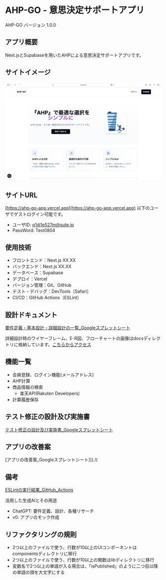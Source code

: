 # AHP-GO - 意思決定サポートアプリ
AHP-GO バージョン 1.0.0

## アプリ概要
Next.jsとSupabaseを用いたAHPによる意思決定サポートアプリです。

## サイトイメージ
![アプリ画面](/docs/HomePage.png)

## サイトURL
[https://ahp-go-app.vercel.app](https://ahp-go-app.vercel.app)
以下のユーザでゲストログイン可能です。
- ユーザID: q1dj1e527m@sute.jp
- PassWord: Test0804

## 使用技術
- フロントエンド：Next.js XX.XX
- バックエンド：Next.js XX.XX
- データベース：Supabase
- デプロイ：Vercel
- バージョン管理：Git、GitHub
- テスト・デバッグ：DevTools（Safari）
- CI/CD：GitHub Actions（ESLint）

## 設計ドキュメント
[要件定義・基本設計・詳細設計の一覧_Googleスプレットシート](https://docs.google.com/spreadsheets/d/1V91GRCaYrSsLrcwU9XdJmRWXALMv9mCTmsPwTVjy8nw/edit?usp=share_link)

詳細設計時のワイヤーフレーム、E-R図、フローチャートの画像はdocsディレクトリに格納しています。[こちらからアクセス](./docs)

## 機能一覧
- 会員登録、ログイン機能(メールアドレス)
- AHP計算
- 商品情報の検索
  - 楽天API(Rakuten Developers) 
- 計算履歴保存

## テスト修正の設計及び実施書
[テスト修正の設計及び実施書_Googleスプレットシート](https://docs.google.com/spreadsheets/d/1l6FGZCC654AA0JGc9Yi5ejwNrD9lYrjsGLORNtGYA0Y/edit?usp=sharing)

## アプリの改善案
[アプリの改善案_Googleスプレットシート]](./)

## 備考
[ESLintの実行結果_GitHub_Actions](./)

活用した生成AIとその用途
- ChatGPT: 要件定義、設計、各種リサーチ
- v0: アプリのモック作成

## リファクタリングの規則
-  2つ以上のファイルで使う、行数が10以上のUIコンポーネントはcomponentsディレクトリに移行
-  2つ以上のファイルで使う、行数が10以上の関数はlibディレクトリに移行
-  変数名で2つ以上の単語が入る場合は、「isPublished」のように二つ目以降の単語の頭を大文字にする
